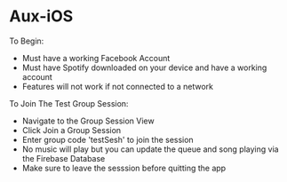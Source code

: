 # Aux-iOS

To Begin:
- Must have a working Facebook Account
- Must have Spotify downloaded on your device and have a working account
- Features will not work if not connected to a network

To Join The Test Group Session:
- Navigate to the Group Session View
- Click Join a Group Session
- Enter group code 'testSesh' to join the session
- No music will play but you can update the queue and song playing via the Firebase Database
- Make sure to leave the sesssion before quitting the app
